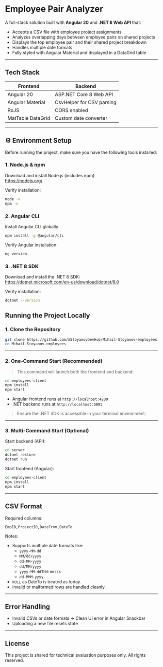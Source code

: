 #  Employee Pair Analyzer

A full-stack solution built with **Angular 20** and **.NET 8 Web API** that:

- Accepts a CSV file with employee project assignments
- Analyzes overlapping days between employee pairs on shared projects
- Displays the top employee pair and their shared project breakdown
- Handles multiple date formats 
- Fully styled with Angular Material and displayed in a DataGrid table

---

##  Tech Stack

| Frontend           | Backend             |
|--------------------|---------------------|
| Angular 20         | ASP.NET Core 8 Web API |
| Angular Material   | CsvHelper for CSV parsing |
| RxJS               | CORS enabled         |
| MatTable DataGrid  | Custom date converter |

---

## ⚙️ Environment Setup

Before running the project, make sure you have the following tools installed:

### 1. Node.js & npm

Download and install Node.js (includes npm):  
https://nodejs.org/

Verify installation:

```bash
node -v
npm -v
```

### 2. Angular CLI

Install Angular CLI globally:

```bash
npm install -g @angular/cli
```

Verify Angular installation:

```bash
ng version
```

### 3. .NET 8 SDK

Download and install the .NET 8 SDK:  
https://dotnet.microsoft.com/en-us/download/dotnet/8.0

Verify installation:

```bash
dotnet --version
```

## Running the Project Locally

### 1. Clone the Repository

```bash
git clone https://github.com/mStoyanovDevHub/Mihail-Stoyanov-employees.git
cd Mihail-Stoyanov-employees
```

---

### 2. One-Command Start (Recommended)

>  This command will launch both the frontend and backend:

```bash
cd employees-client
npm install
npm start
```

- Angular frontend runs at `http://localhost:4200`
- .NET backend runs at `http://localhost:5001`

>  Ensure the .NET SDK is accessible in your terminal environment.

---

### 3. Multi-Command Start (Optional)

Start backend (API):

```bash
cd server
dotnet restore
dotnet run
```

Start frontend (Angular):

```bash
cd employees-client
npm install
npm start
```

---

##  CSV Format

Required columns:

```csv
EmpID,ProjectID,DateFrom,DateTo
```

 Notes:
- Supports multiple date formats like:
  - `yyyy-MM-dd`
  - `MM/dd/yyyy`
  - `dd-MM-yyyy`
  - `dd/MM/yyyy`
  - `yyyy-MM-ddTHH:mm:ss`
  - `dd-MMM-yyyy`
- `NULL` as DateTo is treated as today.
- Invalid or malformed rows are handled cleanly.

---

##  Error Handling

-  Invalid CSVs or date formats → Clean UI error in Angular Snackbar
-  Uploading a new file resets state

---

##  License
This project is shared for technical evaluation purposes only. All rights reserved.
